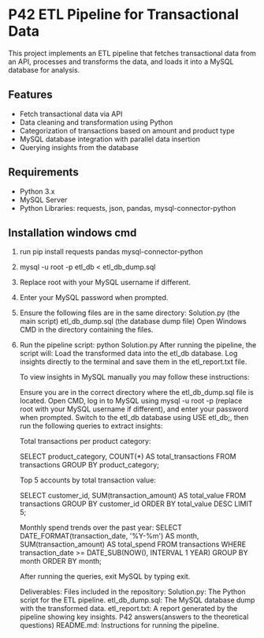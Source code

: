 # P42 ETL Pipeline for Transactional Data

This project implements an ETL pipeline that fetches transactional data from an API, processes and transforms the data, and loads it into a MySQL database for analysis.

## Features
- Fetch transactional data via API
- Data cleaning and transformation using Python
- Categorization of transactions based on amount and product type
- MySQL database integration with parallel data insertion
- Querying insights from the database

## Requirements
- Python 3.x
- MySQL Server
- Python Libraries: requests, json, pandas, mysql-connector-python

## Installation windows cmd
1. run pip install requests pandas mysql-connector-python  
2. mysql -u root -p etl_db < etl_db_dump.sql
3. Replace root with your MySQL username if different.
4. Enter your MySQL password when prompted.
5. Ensure the following files are in the same directory:
  Solution.py (the main script)
  etl_db_dump.sql (the database dump file)
  Open Windows CMD in the directory containing the files.
6. Run the pipeline script:
    python Solution.py
    After running the pipeline, the script will:
    Load the transformed data into the etl_db database.
    Log insights directly to the terminal and save them in the etl_report.txt file.
   
    To view insights in MySQL manually you may follow these instructions:


    Ensure you are in the correct directory where the etl_db_dump.sql file is located. Open CMD, 
    log in to MySQL using mysql -u root -p (replace root with your MySQL username if different), and enter your password when prompted. 
    Switch to the etl_db database using USE etl_db;, then run the following queries to extract insights:

       
    Total transactions per product category:
    
    SELECT product_category, COUNT(*) AS total_transactions
    FROM transactions
    GROUP BY product_category;
    
    Top 5 accounts by total transaction value:
    
    SELECT customer_id, SUM(transaction_amount) AS total_value
    FROM transactions
    GROUP BY customer_id
    ORDER BY total_value DESC
    LIMIT 5;
    
    Monthly spend trends over the past year:
    SELECT DATE_FORMAT(transaction_date, '%Y-%m') AS month, SUM(transaction_amount) AS total_spend
    FROM transactions
    WHERE transaction_date >= DATE_SUB(NOW(), INTERVAL 1 YEAR)
    GROUP BY month
    ORDER BY month;



   After running the queries, exit MySQL by typing exit.



   Deliverables:
      Files included in the repository:
      Solution.py: The Python script for the ETL pipeline.
      etl_db_dump.sql: The MySQL database dump with the transformed data.
      etl_report.txt: A report generated by the pipeline showing key insights.
      P42 answers(answers to the theoretical questions)
      README.md: Instructions for running the pipeline.


   











